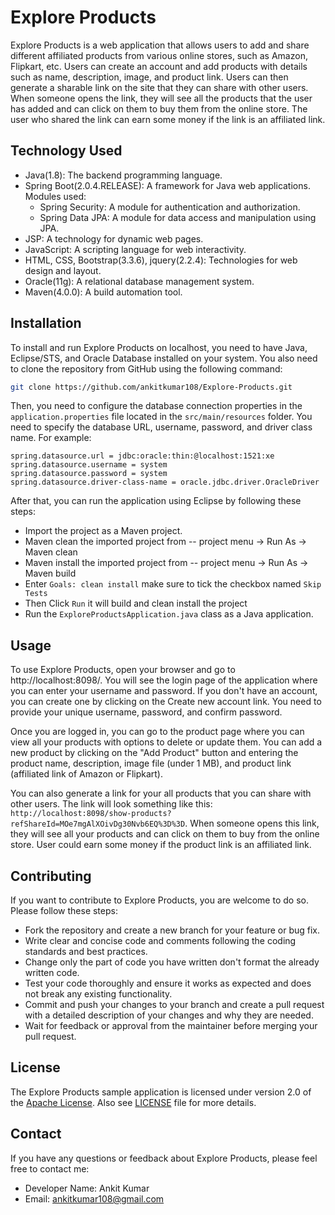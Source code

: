 # Explore Products

Explore Products is a web application that allows users to add and share different affiliated products from various online stores, such as Amazon, Flipkart, etc. Users can create an account and add products with details such as name, description, image, and product link. Users can then generate a sharable link on the site that they can share with other users. When someone opens the link, they will see all the products that the user has added and can click on them to buy them from the online store. The user who shared the link can earn some money if the link is an affiliated link.

## Technology Used

- Java(1.8): The backend programming language.
- Spring Boot(2.0.4.RELEASE): A framework for Java web applications. Modules used:
  - Spring Security: A module for authentication and authorization.
  - Spring Data JPA: A module for data access and manipulation using JPA.
- JSP: A technology for dynamic web pages.
- JavaScript: A scripting language for web interactivity.
- HTML, CSS, Bootstrap(3.3.6), jquery(2.2.4): Technologies for web design and layout.
- Oracle(11g): A relational database management system.
- Maven(4.0.0): A build automation tool.

## Installation

To install and run Explore Products on localhost, you need to have Java, Eclipse/STS, and Oracle Database installed on your system. You also need to clone the repository from GitHub using the following command:

```bash
git clone https://github.com/ankitkumar108/Explore-Products.git
```

Then, you need to configure the database connection properties in the `application.properties` file located in the `src/main/resources` folder. You need to specify the database URL, username, password, and driver class name. For example:

```properties
spring.datasource.url = jdbc:oracle:thin:@localhost:1521:xe
spring.datasource.username = system
spring.datasource.password = system
spring.datasource.driver-class-name = oracle.jdbc.driver.OracleDriver
```

After that, you can run the application using Eclipse by following these steps:

- Import the project as a Maven project.
- Maven clean the imported project from -- project menu -> Run As -> Maven clean
- Maven install the imported project from -- project menu -> Run As -> Maven build
- Enter ``Goals: clean install`` make sure to tick the checkbox named `Skip Tests`
- Then Click `Run` it will build and clean install the project
- Run the `ExploreProductsApplication.java` class as a Java application.

## Usage

To use Explore Products, open your browser and go to http://localhost:8098/. You will see the login page of the application where you can enter your username and password. If you don't have an account, you can create one by clicking on the Create new account link. You need to provide your unique username, password, and confirm password.

Once you are logged in, you can go to the product page where you can view all your products with options to delete or update them. You can add a new product by clicking on the "Add Product" button and entering the product name, description, image file (under 1 MB), and product link (affiliated link of Amazon or Flipkart).

You can also generate a link for your all products that you can share with other users. The link will look something like this: `http://localhost:8098/show-products?refShareId=MOe7mgAlXOivDg30Nvb6EQ%3D%3D`. When someone opens this link, they will see all your products and can click on them to buy from the online store. User could earn some money if the product link is an affiliated link.

## Contributing

If you want to contribute to Explore Products, you are welcome to do so. Please follow these steps:

- Fork the repository and create a new branch for your feature or bug fix.
- Write clear and concise code and comments following the coding standards and best practices.
- Change only the part of code you have written don't format the already written code.
- Test your code thoroughly and ensure it works as expected and does not break any existing functionality.
- Commit and push your changes to your branch and create a pull request with a detailed description of your changes and why they are needed.
- Wait for feedback or approval from the maintainer before merging your pull request.

## License

The Explore Products sample application is licensed under version 2.0 of the [Apache License](https://www.apache.org/licenses/LICENSE-2.0). Also see [LICENSE](LICENSE.txt) file for more details.

## Contact

If you have any questions or feedback about Explore Products, please feel free to contact me:

- Developer Name: Ankit Kumar
- Email: ankitkumar108@gmail.com

